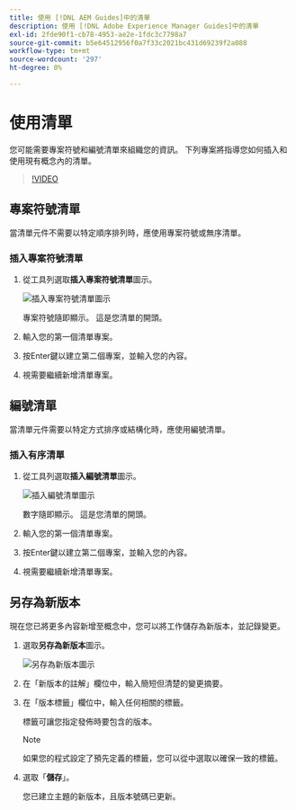 ```yaml
---
title: 使用 [!DNL AEM Guides]中的清單
description: 使用 [!DNL Adobe Experience Manager Guides]中的清單
exl-id: 2fde90f1-cb78-4953-ae2e-1fdc3c7798a7
source-git-commit: b5e64512956f0a7f33c2021bc431d69239f2a088
workflow-type: tm+mt
source-wordcount: '297'
ht-degree: 0%

---
```


# 使用清單

您可能需要專案符號和編號清單來組織您的資訊。 下列專案將指導您如何插入和使用現有概念內的清單。

>[!VIDEO](https://video.tv.adobe.com/v/336658?quality=12&learn=on)

## 專案符號清單

當清單元件不需要以特定順序排列時，應使用專案符號或無序清單。

### 插入專案符號清單

1. 從工具列選取&#x200B;**插入專案符號清單**&#x200B;圖示。

   ![插入專案符號清單圖示](images/lesson-6/insert-bulleted-list.png)

   專案符號隨即顯示。 這是您清單的開頭。

1. 輸入您的第一個清單專案。
1. 按Enter鍵以建立第二個專案，並輸入您的內容。
1. 視需要繼續新增清單專案。

## 編號清單

當清單元件需要以特定方式排序或結構化時，應使用編號清單。

### 插入有序清單

1. 從工具列選取&#x200B;**插入編號清單**&#x200B;圖示。

   ![插入編號清單圖示](images/lesson-6/insert-numbered-list.png)

   數字隨即顯示。 這是您清單的開頭。

1. 輸入您的第一個清單專案。
1. 按Enter鍵以建立第二個專案，並輸入您的內容。
1. 視需要繼續新增清單專案。

## 另存為新版本

現在您已將更多內容新增至概念中，您可以將工作儲存為新版本，並記錄變更。

1. 選取&#x200B;**另存為新版本**&#x200B;圖示。

   ![另存為新版本圖示](images/common/save-as-new-version.png)

1. 在「新版本的註解」欄位中，輸入簡短但清楚的變更摘要。
1. 在「版本標籤」欄位中，輸入任何相關的標籤。

   標籤可讓您指定發佈時要包含的版本。

   >[!NOTE]
   > 
   > 如果您的程式設定了預先定義的標籤，您可以從中選取以確保一致的標籤。

1. 選取「**儲存**」。

   您已建立主題的新版本，且版本號碼已更新。
